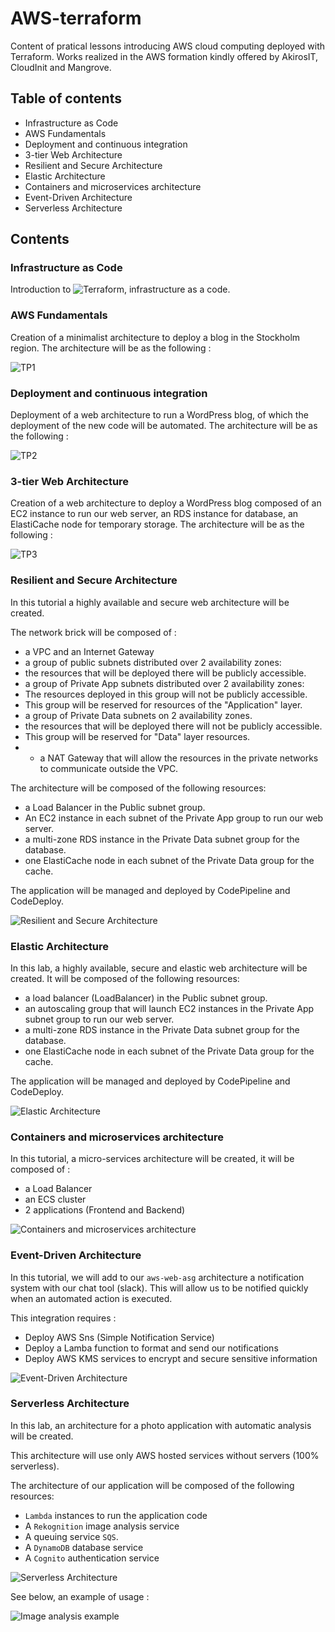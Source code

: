 # AWS-terraform

Content of pratical lessons introducing AWS cloud computing deployed with Terraform.
Works realized in the AWS formation kindly offered by AkirosIT, CloudInit and Mangrove.

## Table of contents

+ Infrastructure as Code
+ AWS Fundamentals
+ Deployment and continuous integration
+ 3-tier Web Architecture
+ Resilient and Secure Architecture
+ Elastic Architecture
+ Containers and microservices architecture
+ Event-Driven Architecture
+ Serverless Architecture

## Contents

### Infrastructure as Code

Introduction to ![Terraform](https://www.terraform.io/), infrastructure as a code.

### AWS Fundamentals

Creation of a minimalist architecture to deploy a blog in the Stockholm region. The architecture will be as the following : 

![TP1](./diagram/TP1.png)

### Deployment and continuous integration

Deployment of a web architecture to run a WordPress blog, of which the deployment of the new code will be automated. The architecture will be as the following : 

![TP2](./diagram/TP2.png)

### 3-tier Web Architecture

Creation of a web architecture to deploy a WordPress blog composed of an EC2 instance to run our web server, an RDS instance for database, an ElastiCache node for temporary storage. The architecture will be as the following : 

![TP3](./diagram/TP3.png)

### Resilient and Secure Architecture

In this tutorial a highly available and secure web architecture will be created.

The network brick will be composed of :

+ a VPC and an Internet Gateway
+ a group of public subnets distributed over 2 availability zones:
+ the resources that will be deployed there will be publicly accessible.
+ a group of Private App subnets distributed over 2 availability zones:
+ The resources deployed in this group will not be publicly accessible.
+ This group will be reserved for resources of the "Application" layer.
+ a group of Private Data subnets on 2 availability zones.
+ the resources that will be deployed there will not be publicly accessible.
+ This group will be reserved for "Data" layer resources.
+ + a NAT Gateway that will allow the resources in the private networks to communicate outside the VPC.

The architecture will be composed of the following resources:

+ a Load Balancer in the Public subnet group.
+ An EC2 instance in each subnet of the Private App group to run our web server.
+ a multi-zone RDS instance in the Private Data subnet group for the database.
+ one ElastiCache node in each subnet of the Private Data group for the cache.

The application will be managed and deployed by CodePipeline and CodeDeploy.

![Resilient and Secure Architecture](./diagram/TP4.png)

### Elastic Architecture

In this lab, a highly available, secure and elastic web architecture will be created. It will be composed of the following resources:

+ a load balancer (LoadBalancer) in the Public subnet group.
+ an autoscaling group that will launch EC2 instances in the Private App subnet group to run our web server.
+ a multi-zone RDS instance in the Private Data subnet group for the database.
+ one ElastiCache node in each subnet of the Private Data group for the cache.

The application will be managed and deployed by CodePipeline and CodeDeploy.

![Elastic Architecture](./diagram/TP5.png)

### Containers and microservices architecture

In this tutorial, a micro-services architecture will be created, it will be composed of :

+ a Load Balancer
+ an ECS cluster
+ 2 applications (Frontend and Backend)

![Containers and microservices architecture](./diagram/TP6.png)

### Event-Driven Architecture

In this tutorial, we will add to our `aws-web-asg` architecture a notification system with our chat tool (slack). This will allow us to be notified quickly when an automated action is executed.

This integration requires :

+ Deploy AWS Sns (Simple Notification Service)
+ Deploy a Lamba function to format and send our notifications
+ Deploy AWS KMS services to encrypt and secure sensitive information

![Event-Driven Architecture](./diagram/TP7.png)

### Serverless Architecture

In this lab, an architecture for a photo application with automatic analysis will be created.

This architecture will use only AWS hosted services without servers (100% serverless).

The architecture of our application will be composed of the following resources:

+ `Lambda` instances to run the application code
+ A `Rekognition` image analysis service
+ A queuing service `SQS`.
+ A `DynamoDB` database service
+ A `Cognito` authentication service

![Serverless Architecture](./diagram/TP8.png)

See below, an example of usage :

![Image analysis example](./diagram/TP8-example.png)
